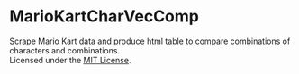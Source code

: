 # MarioKartCharVecComp
Scrape Mario Kart data and produce html table to compare combinations of characters and combinations.  
Licensed under the [MIT License](LICENSE).
